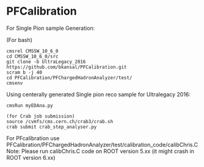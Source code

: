 # PFCalibration  
For Single Pion sample Generation:

(For bash)
```
cmsrel CMSSW_10_6_0
cd CMSSW_10_6_0/src
git clone -b UltraLegacy_2016 https://github.com/bkansal/PFCalibration.git
scram b -j 40
cd PFCalibration/PFChargedHadronAnalyzer/test/
cmsenv
```

Using centerally generated Single pion reco sample for Ultralegacy 2016:
```  
cmsRun myEDAna.py 

(for Crab job submission)
source /cvmfs/cms.cern.ch/crab3/crab.sh
crab submit crab_step_analyser.py
```
For PFcalibration use PFCalibration/PFChargedHadronAnalyzer/test/calibration_code/calibChris.C
Note: Please run calibChris.C code on ROOT version 5.xx (it might crash in ROOT version 6.xx)

